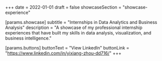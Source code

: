 +++
date = 2022-01-01
draft = false
showcaseSection = "showcase-experience"

[params.showcase]
subtitle = "Internships in Data Analytics and Business Analysis"
description = "A showcase of my professional internship experiences that have built my skills in data analysis, visualization, and business intelligence."

[params.buttons]
buttonText = "View LinkedIn"
buttonLink = "https://www.linkedin.com/in/yixiang-zhou-dd716/"
+++